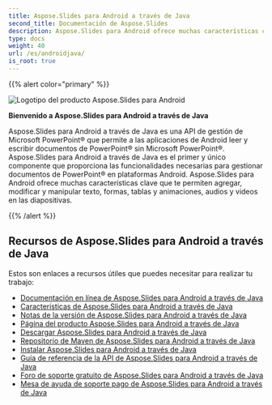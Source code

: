 ```yaml
---
title: Aspose.Slides para Android a través de Java
second_title: Documentación de Aspose.Slides
description: Aspose.Slides para Android ofrece muchas características clave que te permiten agregar, modificar y manipular texto, formas, tablas y animaciones, audios y videos en las diapositivas.
type: docs
weight: 40
url: /es/androidjava/
is_root: true
---
```


{{% alert color="primary" %}}

![Logotipo del producto Aspose.Slides para Android](home_1.png)

**Bienvenido a Aspose.Slides para Android a través de Java**

Aspose.Slides para Android a través de Java es una API de gestión de Microsoft PowerPoint® que permite a las aplicaciones de Android leer y escribir documentos de PowerPoint® sin Microsoft PowerPoint®. Aspose.Slides para Android a través de Java es el primer y único componente que proporciona las funcionalidades necesarias para gestionar documentos de PowerPoint® en plataformas Android. Aspose.Slides para Android ofrece muchas características clave que te permiten agregar, modificar y manipular texto, formas, tablas y animaciones, audios y videos en las diapositivas.

{{% /alert %}}

## **Recursos de Aspose.Slides para Android a través de Java**

Estos son enlaces a recursos útiles que puedes necesitar para realizar tu trabajo:

- [Documentación en línea de Aspose.Slides para Android a través de Java](/slides/es/androidjava/)
- [Características de Aspose.Slides para Android a través de Java](https://docs.aspose.com/slides/androidjava/aspose-slides-for-android-via-java-features/)
- [Notas de la versión de Aspose.Slides para Android a través de Java](https://releases.aspose.com/slides/androidjava/release-notes/)
- [Página del producto Aspose.Slides para Android a través de Java](https://products.aspose.com/slides/android-java/)
- [Descargar Aspose.Slides para Android a través de Java](https://releases.aspose.com/slides/androidjava/)
- [Repositorio de Maven de Aspose.Slides para Android a través de Java](https://releases.aspose.com/java/repo/com/aspose/aspose-slides/)
- [Instalar Aspose.Slides para Android a través de Java](/slides/es/androidjava/install-aspose-slides-for-android-via-java/) 
- [Guía de referencia de la API de Aspose.Slides para Android a través de Java](https://reference.aspose.com/slides/androidjava)
- [Foro de soporte gratuito de Aspose.Slides para Android a través de Java](https://forum.aspose.com/c/slides/11)
- [Mesa de ayuda de soporte pago de Aspose.Slides para Android a través de Java](https://helpdesk.aspose.com/)